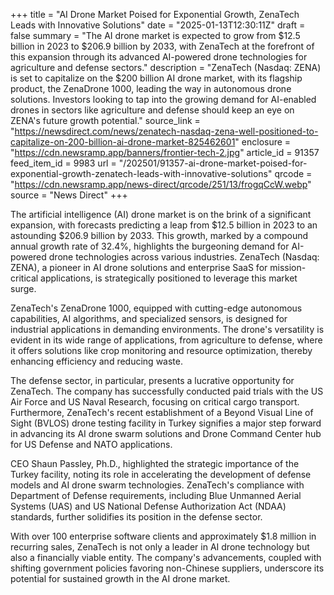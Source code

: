 +++
title = "AI Drone Market Poised for Exponential Growth, ZenaTech Leads with Innovative Solutions"
date = "2025-01-13T12:30:11Z"
draft = false
summary = "The AI drone market is expected to grow from $12.5 billion in 2023 to $206.9 billion by 2033, with ZenaTech at the forefront of this expansion through its advanced AI-powered drone technologies for agriculture and defense sectors."
description = "ZenaTech (Nasdaq: ZENA) is set to capitalize on the $200 billion AI drone market, with its flagship product, the ZenaDrone 1000, leading the way in autonomous drone solutions. Investors looking to tap into the growing demand for AI-enabled drones in sectors like agriculture and defense should keep an eye on ZENA's future growth potential."
source_link = "https://newsdirect.com/news/zenatech-nasdaq-zena-well-positioned-to-capitalize-on-200-billion-ai-drone-market-825462601"
enclosure = "https://cdn.newsramp.app/banners/frontier-tech-2.jpg"
article_id = 91357
feed_item_id = 9983
url = "/202501/91357-ai-drone-market-poised-for-exponential-growth-zenatech-leads-with-innovative-solutions"
qrcode = "https://cdn.newsramp.app/news-direct/qrcode/251/13/frogqCcW.webp"
source = "News Direct"
+++

<p>The artificial intelligence (AI) drone market is on the brink of a significant expansion, with forecasts predicting a leap from $12.5 billion in 2023 to an astounding $206.9 billion by 2033. This growth, marked by a compound annual growth rate of 32.4%, highlights the burgeoning demand for AI-powered drone technologies across various industries. ZenaTech (Nasdaq: ZENA), a pioneer in AI drone solutions and enterprise SaaS for mission-critical applications, is strategically positioned to leverage this market surge.</p><p>ZenaTech's ZenaDrone 1000, equipped with cutting-edge autonomous capabilities, AI algorithms, and specialized sensors, is designed for industrial applications in demanding environments. The drone's versatility is evident in its wide range of applications, from agriculture to defense, where it offers solutions like crop monitoring and resource optimization, thereby enhancing efficiency and reducing waste.</p><p>The defense sector, in particular, presents a lucrative opportunity for ZenaTech. The company has successfully conducted paid trials with the US Air Force and US Naval Research, focusing on critical cargo transport. Furthermore, ZenaTech's recent establishment of a Beyond Visual Line of Sight (BVLOS) drone testing facility in Turkey signifies a major step forward in advancing its AI drone swarm solutions and Drone Command Center hub for US Defense and NATO applications.</p><p>CEO Shaun Passley, Ph.D., highlighted the strategic importance of the Turkey facility, noting its role in accelerating the development of defense models and AI drone swarm technologies. ZenaTech's compliance with Department of Defense requirements, including Blue Unmanned Aerial Systems (UAS) and US National Defense Authorization Act (NDAA) standards, further solidifies its position in the defense sector.</p><p>With over 100 enterprise software clients and approximately $1.8 million in recurring sales, ZenaTech is not only a leader in AI drone technology but also a financially viable entity. The company's advancements, coupled with shifting government policies favoring non-Chinese suppliers, underscore its potential for sustained growth in the AI drone market.</p>